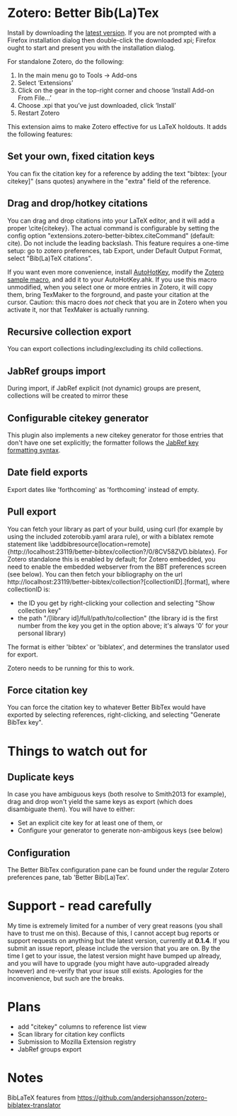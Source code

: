# Zotero: Better Bib(La)Tex

Install by downloading the [latest version](https://raw.github.com/friflaj/zotero-better-bibtex/master/zotero-better-bibtex-0.1.4.xpi). If you are not prompted with a Firefox installation dialog then double-click the downloaded xpi; Firefox ought to start and present you with the installation dialog.

For standalone Zotero, do the following:

1. In the main menu go to Tools → Add-ons
2. Select ‘Extensions’
3. Click on the gear in the top-right corner and choose ‘Install Add-on From File...’
4. Choose .xpi that you’ve just downloaded, click ‘Install’
5. Restart Zotero

This extension aims to make Zotero effective for us LaTeX holdouts. It adds the following features:

## Set your own, fixed citation keys

You can fix the citation key for a reference by adding the text "bibtex: [your citekey]" (sans quotes) anywhere in the
"extra" field of the reference.

## Drag and drop/hotkey citations

You can drag and drop citations into your LaTeX editor, and it will add a proper \cite{citekey}. The actual command is
configurable by setting the config option "extensions.zotero-better-bibtex.citeCommand" (default: cite). Do not include the leading backslash. This
feature requires a one-time setup: go to zotero preferences, tab Export, under Default Output Format, select "Bib(La)TeX citations".

If you want even more convenience, install [AutoHotKey](http://www.autohotkey.com/), modify the [Zotero sample macro](https://raw.github.com/friflaj/zotero-better-bibtex/master/FastCite.ahk), and add it to your AutoHotKey.ahk. If you use this macro unmodified, when you select one or more entries in Zotero, it will copy them, bring TexMaker to the forground, and paste your citation at the cursor. Caution: this macro does *not* check that you are in Zotero when you activate it, nor that TexMaker is actually running.

## Recursive collection export

You can export collections including/excluding its child collections.

## JabRef groups import

During import, if JabRef explicit (not dynamic) groups are present, collections will be created to mirror these

## Configurable citekey generator

This plugin also implements a new citekey generator for those entries that don't have one set explicitly; the formatter follows the
[JabRef key formatting syntax](http://jabref.sourceforge.net/help/LabelPatterns.php).

## Date field exports

Export dates like 'forthcoming' as 'forthcoming' instead of empty.

## Pull export

You can fetch your library as part of your build, using curl (for example by using the included zoterobib.yaml arara
rule), or with a biblatex remote statement like \addbibresource[location=remote]{http://localhost:23119/better-bibtex/collection?/0/8CV58ZVD.biblatex}.
For Zotero standalone this is enabled by default; for Zotero embedded, you need to enable the embedded webserver from the BBT preferences screen (see below). You can then fetch your bibliography on the url
http://localhost:23119/better-bibtex/collection?\[collectionID].\[format], where collectionID is:
* the ID you get by right-clicking your collection and selecting "Show collection key"
* the path "/[library id]/full/path/to/collection" (the library id is the first number from the key you get in the option above; it's always '0' for your personal library)

The format is either 'bibtex' or 'biblatex', and determines the translator used for export.

Zotero needs to be running for this to work.

## Force citation key

You can force the citation key to whatever Better BibTex would have exported by selecting references, right-clicking, and selecting "Generate BibTex key".

# Things to watch out for

## Duplicate keys

In case you have ambiguous keys (both resolve to Smith2013 for example), drag and drop won't yield the same keys
as export (which does disambiguate them). You will have to either:
* Set an explicit cite key for at least one of them, or
* Configure your generator to generate non-ambigous keys (see below)

## Configuration

The Better BibTex configuration pane can be found under the regular Zotero preferences pane, tab 'Better Bib(La)Tex'.

# Support - read carefully

My time is extremely limited for a number of very great reasons (you shall have to trust me on this). Because of this, I cannot accept bug reports
or support requests on anything but the latest version, currently at **0.1.4**. If you submit an issue report,
please include the version that you are on. By the time I get to your issue, the latest version might have bumped up already, and you
will have to upgrade (you might have auto-upgraded already however) and re-verify that your issue still exists. Apologies for the inconvenience, but such
are the breaks.

# Plans

* add "citekey" columns to reference list view
* Scan library for citation key conflicts
* Submission to Mozilla Extension registry
* JabRef groups export

# Notes

BibLaTeX features from https://github.com/andersjohansson/zotero-biblatex-translator
